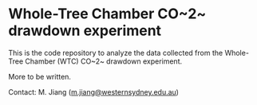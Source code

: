 # Whole-Tree Chamber CO~2~ drawdown experiment

This is the code repository to analyze the data collected from the Whole-Tree Chamber (WTC) CO~2~ drawdown experiment.


More to be written.

Contact: M. Jiang (m.jiang@westernsydney.edu.au)
